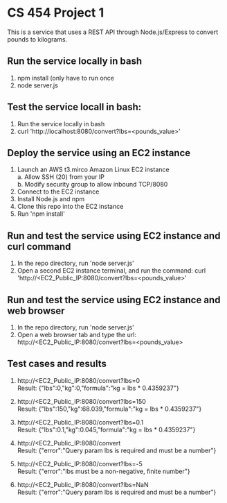 # CS 454 Project 1
This is a service that uses a REST API through Node.js/Express to convert pounds to kilograms.

## Run the service locally in bash  
  1. npm install (only have to run once
  2. node server.js

## Test the service locall in bash:
  1. Run the service locally in bash
  2. curl 'http://localhost:8080/convert?lbs=<pounds_value>'

## Deploy the service using an EC2 instance 
  1. Launch an AWS t3.mirco Amazon Linux EC2 instance \
       a. Allow SSH (20) from your IP \
       b. Modify security group to allow inbound TCP/8080 
  2. Connect to the EC2 instance 
  3. Install Node.js and npm
  4. Clone this repo into the EC2 instance 
  5. Run 'npm install'

## Run and test the service using EC2 instance and curl command
  1. In the repo directory, run 'node server.js'
  2. Open a second EC2 instance terminal, and run the command:
     curl 'http://<EC2_Public_IP:8080/convert?lbs=<pounds_value>' 

## Run and test the service using EC2 instance and web browser
  1. In the repo directory, run 'node server.js'
  2. Open a web browser tab and type the url:
     http://<EC2_Public_IP:8080/convert?lbs=<pounds_value>

## Test cases and results
  1. http://<EC2_Public_IP:8080/convert?lbs=0\
     Result: {"lbs":0,"kg":0,"formula":"kg = lbs * 0.4359237"}

  2. http://<EC2_Public_IP:8080/convert?lbs=150\
     Result: {"lbs":150,"kg":68.039,"formula":"kg = lbs * 0.4359237"}

  3. http://<EC2_Public_IP:8080/convert?lbs=0.1\
     Result: {"lbs":0.1,"kg":0.045,"formula":"kg = lbs * 0.4359237"}

  4. http://<EC2_Public_IP:8080/convert\
     Result: {"error":"Query param lbs is required and must be a number"}

  5. http://<EC2_Public_IP:8080/convert?lbs=-5\
     Result: {"error":"lbs must be a non-negative, finite number"}

  6. http://<EC2_Public_IP:8080/convert?lbs=NaN\
     Result: {"error":"Query param lbs is required and must be a number"}


